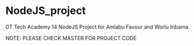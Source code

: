 # NodeJS_project
GT Tech Academy 14 NodeJS Project for Amlabu Favour and Worlu Iribama

NOTE: PLEASE CHECK MASTER FOR PROJECT CODE
